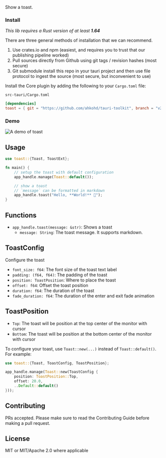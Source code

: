 Show a toast.

### Install
_This lib requires a Rust version of at least **1.64**_

There are three general methods of installation that we can recommend.

1. Use crates.io and npm (easiest, and requires you to trust that our publishing pipeline worked)
2. Pull sources directly from Github using git tags / revision hashes (most secure)
3. Git submodule install this repo in your tauri project and then use file protocol to ingest the source (most secure, but inconvenient to use)

Install the Core plugin by adding the following to your `Cargo.toml` file:

`src-tauri/Cargo.toml`
```toml
[dependencies]
toast = { git = "https://github.com/ahkohd/tauri-toolkit", branch = "v2" }
```

### Demo
![A demo of toast](https://github.com/ahkohd/tauri-toolkit/blob/v2/assets/toast.gif)

## Usage
```rust
use toast::{Toast, ToastExt};

fn main() {
    // setup the toast with default configuration
    app_handle.manage(Toast::default());

    // show a toast
    // `message` can be formatted in markdown 
    app_handle.toast("Hello, **World!** 🎉");
}
```

## Functions

- `app_handle.toast(message: &str)`:
  Shows a toast
  - `message: String`: The toast message. It supports markdown.

## ToastConfig
Configure the toast
- `font_size: f64`: The font size of the toast text label
- `padding: (f64, f64)`: The padding of the toast 
- `position: ToastPosition`: Where to place the toast
- `offset: f64`: Offset the toast position
- `duration: f64`: The duration of the toast
- `fade_duration: f64`: The duration of the enter and exit fade animation

## ToastPosition
- `Top`: The toast will be position at the top center of the monitor with cursor
- `Bottom`: The toast will be position at the bottom center of the monitor with cursor

To configure your toast, use `Toast::new(...)` instead of `Toast::default()`. For example:
```rust
use toast::{Toast, ToastConfig, ToastPosition};

app_handle.manage(Toast::new(ToastConfig {
    position: ToastPosition::Top,
    offset: 20.0,
    ..Default::default()
}));
```

## Contributing

PRs accepted. Please make sure to read the Contributing Guide before making a pull request.

## License
MIT or MIT/Apache 2.0 where applicable
